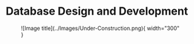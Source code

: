 # Database Design and Development

<figure markdown="span">
  ![Image title](../Images/Under-Construction.png){ width="300" }
  <figcaption></figcaption>
</figure>

